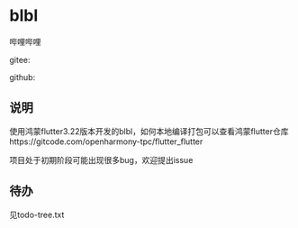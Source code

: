 # blbl

哔哩哔哩

gitee:

github:

## 说明

使用鸿蒙flutter3.22版本开发的blbl，如何本地编译打包可以查看鸿蒙flutter仓库https://gitcode.com/openharmony-tpc/flutter_flutter

项目处于初期阶段可能出现很多bug，欢迎提出issue

## 待办

见todo-tree.txt